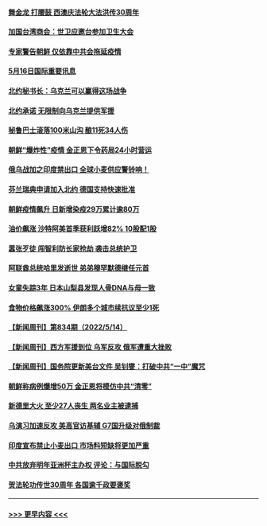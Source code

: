 #### [舞金龙 打腰鼓 西澳庆法轮大法洪传30周年](../pages/prog202/a103430331.md?t=05170051) 
#### [加国台湾商会：世卫应邀台参加卫生大会](../pages/prog202/a103430323.md?t=05170051) 
#### [专家警告朝鲜 仅依靠中共会拖延疫情](../pages/prog202/a103430250.md?t=05170051) 
#### [5月16日国际重要讯息](../pages/prog202/a103430309.md?t=05170051) 
#### [北约秘书长：乌克兰可以赢得这场战争](../pages/prog202/a103430258.md?t=05170051) 
#### [北约承诺 无限制向乌克兰提供军援](../pages/prog202/a103430174.md?t=05170051) 
#### [秘鲁巴士滚落100米山沟 酿11死34人伤](../pages/prog202/a103430119.md?t=05170051) 
#### [朝鲜“爆炸性”疫情 金正恩下令药局24小时营运](../pages/prog202/a103430017.md?t=05170051) 
#### [俄乌战加之印度禁出口 全球小麦供应警铃响！](../pages/prog202/a103429760.md?t=05170051) 
#### [芬兰瑞典申请加入北约 德国支持快速批准](../pages/prog202/a103429756.md?t=05170051) 
#### [朝鲜疫情飙升 日新增染疫29万累计逾80万](../pages/prog202/a103429679.md?t=05170051) 
#### [油价飙涨 沙特阿美首季获利跃增82% 10股配1股](../pages/prog202/a103429625.md?t=05170051) 
#### [嚣张歹徒 闯智利防长家抢劫 袭击总统护卫](../pages/prog202/a103429586.md?t=05170051) 
#### [阿联酋总统哈里发逝世 弟弟穆罕默德继任元首](../pages/prog202/a103429409.md?t=05170051) 
#### [女童失踪3年 日本山梨县发现人骨DNA与母一致](../pages/prog202/a103429110.md?t=05170051) 
#### [食物价格飙涨300% 伊朗多个城市续抗议至少1死](../pages/prog202/a103429086.md?t=05170051) 
#### [【新闻周刊】第834期（2022/5/14）](../pages/prog202/a103428898.md?t=05170051) 
#### [【新闻周刊】西方军援到位 乌军反攻 俄军遭重大挫败](../pages/prog202/a103428889.md?t=05170051) 
#### [【新闻周刊】国务院更新美台文件 吴钊燮：打破中共“一中”魔咒](../pages/prog202/a103428885.md?t=05170051) 
#### [朝鲜称病例爆增50万 金正恩将模仿中共“清零”](../pages/prog202/a103428794.md?t=05170051) 
#### [新德里大火 至少27人丧生 两名业主被逮捕](../pages/prog202/a103428792.md?t=05170051) 
#### [乌演习加速反攻 美高官访基辅 G7国升级对俄制裁](../pages/prog202/a103428788.md?t=05170051) 
#### [印度宣布禁止小麦出口 市场料短缺将更加严重](../pages/prog202/a103428629.md?t=05170051) 
#### [中共放弃明年亚洲杯主办权 评论：与国际脱勾](../pages/prog202/a103428754.md?t=05170051) 
#### [贺法轮功传世30周年 各国逾千政要褒奖](../pages/prog202/a103428752.md?t=05170051) 

----
#### [ >>> 更早内容 <<< ](../indexes/prog202-earlier.md)
